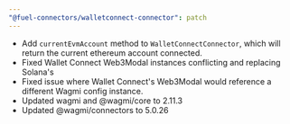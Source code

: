 ```yaml
---
"@fuel-connectors/walletconnect-connector": patch
---
```


- Add `currentEvmAccount` method to `WalletConnectConnector`, which will return the current ethereum account connected.
- Fixed Wallet Connect Web3Modal instances conflicting and replacing Solana's
- Fixed issue where Wallet Connect's Web3Modal would reference a different Wagmi config instance.
- Updated wagmi and @wagmi/core to 2.11.3
- Updated @wagmi/connectors to 5.0.26

